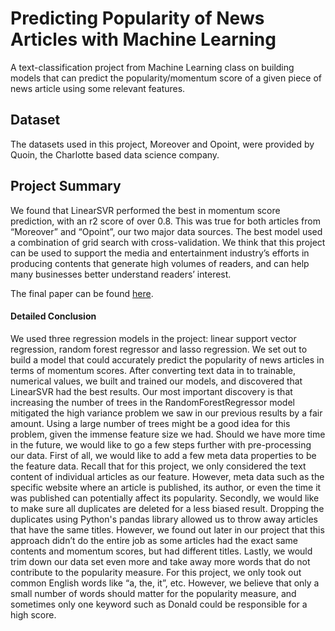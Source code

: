 # Predicting Popularity of News Articles with Machine Learning
A text-classification project from Machine Learning class on building models that can predict the popularity/momentum score 
of a given piece of news article using some relevant features.

## Dataset
The datasets used in this project, Moreover and Opoint, were provided by Quoin, the Charlotte based data science company.

## Project Summary
We found that LinearSVR performed the best in momentum score prediction, with an r2 score of over 0.8. This was true for 
both articles from “Moreover” and “Opoint”, our two major data sources. The best model used a combination of grid search
with cross-validation. We think that this project can be used to support the media and entertainment industry’s efforts in
producing contents that generate high volumes of readers, and can help many businesses better understand readers’ interest.

The final paper can be found [here](https://github.com/HuseyinAltnsk/article-popularity-prediction-ML/blob/master/Predicting%20Popularity%20of%20News%20Articles%20Using%20Machine%20Learning.pdf).
#### Detailed Conclusion
We used three regression models in the project: linear support vector regression, random forest regressor and lasso regression.
We set out to build a model that could accurately predict the popularity of news articles in terms of momentum scores. After
converting text data in to trainable, numerical values, we built and trained our models, and discovered that LinearSVR had the 
best results. Our most important discovery is that increasing the number of trees in the RandomForestRegressor model
mitigated the high variance problem we saw in our previous results by a fair amount. Using a large number of trees might be
a good idea for this problem, given the immense feature size we had. Should we have more time in the future, we would like to go 
a few steps further with pre-processing our data. First of all, we would like to add a few meta data properties to be the
feature data. Recall that for this project, we only considered the text content of individual articles as our feature. However,
meta data such as the specific website where an article is published, its author, or even the time it was published can
potentially affect its popularity. Secondly, we would like to make sure all duplicates are deleted for a less biased result.
Dropping the duplicates using Python's pandas library allowed us to throw away articles that have the same titles. However,
we found out later in our project that this approach didn’t do the entire job as some articles had the exact same contents and
momentum scores, but had different titles. Lastly, we would trim down our data set even more and take away more words that do 
not contribute to the popularity measure. For this project, we only took out common English words like “a, the, it”, etc. 
However, we believe that only a small number of words should matter for the popularity measure, and sometimes only one keyword 
such as Donald could be responsible for a high score.
